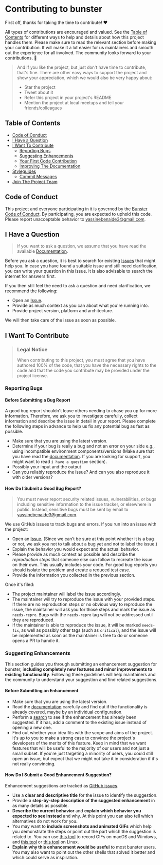 # Contributing to bunster

First off, thanks for taking the time to contribute! ❤️

All types of contributions are encouraged and valued. See the [Table of Contents](#table-of-contents) for different ways to help and details about how this project handles them. Please make sure to read the relevant section before making your contribution. It will make it a lot easier for us maintainers and smooth out the experience for all involved. The community looks forward to your contributions. 🎉

> And if you like the project, but just don't have time to contribute, that's fine. There are other easy ways to support the project and show your appreciation, which we would also be very happy about:
> - Star the project
> - Tweet about it
> - Refer this project in your project's README
> - Mention the project at local meetups and tell your friends/colleagues

## Table of Contents

- [Code of Conduct](#code-of-conduct)
- [I Have a Question](#i-have-a-question)
- [I Want To Contribute](#i-want-to-contribute)
  - [Reporting Bugs](#reporting-bugs)
  - [Suggesting Enhancements](#suggesting-enhancements)
  - [Your First Code Contribution](#your-first-code-contribution)
  - [Improving The Documentation](#improving-the-documentation)
- [Styleguides](#styleguides)
  - [Commit Messages](#commit-messages)
- [Join The Project Team](#join-the-project-team)


## Code of Conduct

This project and everyone participating in it is governed by the
[Bunster Code of Conduct](https://github.com/yassinebenaid/bunster/blob/master/CODE_OF_CONDUCT.md).
By participating, you are expected to uphold this code. Please report unacceptable behavior
to <yassinebenaide3@gmail.com>.


## I Have a Question

> If you want to ask a question, we assume that you have read the available [Documentation](https://bunster.netlify.app).

Before you ask a question, it is best to search for existing [Issues](https://github.com/yassinebenaid/bunster/issues) that might help you. In case you have found a suitable issue and still need clarification, you can write your question in this issue. It is also advisable to search the internet for answers first.

If you then still feel the need to ask a question and need clarification, we recommend the following:

- Open an [Issue](https://github.com/yassinebenaid/bunster/issues/new).
- Provide as much context as you can about what you're running into.
- Provide project version, platform and architecture.

We will then take care of the issue as soon as possible.


## I Want To Contribute

> ### Legal Notice
> When contributing to this project, you must agree that you have authored 100% of the code, that you have the necessary rights to the code and that the code you contribute may be provided under the project license.

### Reporting Bugs

#### Before Submitting a Bug Report

A good bug report shouldn't leave others needing to chase you up for more information. Therefore, we ask you to investigate carefully, collect information and describe the issue in detail in your report. Please complete the following steps in advance to help us fix any potential bug as fast as possible.

- Make sure that you are using the latest version.
- Determine if your bug is really a bug and not an error on your side e.g., using incompatible environment components/versions (Make sure that you have read the [documentation](https://bunster.netlify.app). If you are looking for support, you might want to read `i have a question` section).
- Possibly your input and the output
- Can you reliably reproduce the issue? And can you also reproduce it with older versions?

#### How Do I Submit a Good Bug Report?

> You must never report security related issues, vulnerabilities, or bugs including sensitive information to the issue tracker, or elsewhere in public. Instead, sensitive bugs must be sent by email to <yassinebenaide3@gmail.com>.

We use GitHub issues to track bugs and errors. If you run into an issue with the project:

- Open an [Issue](https://github.com/yassinebenaid/bunster/issues/new). (Since we can't be sure at this point whether it is a bug or not, we ask you not to talk about a bug yet and not to label the issue.)
- Explain the behavior you would expect and the actual behavior.
- Please provide as much context as possible and describe the *reproduction steps* that someone else can follow to recreate the issue on their own. This usually includes your code. For good bug reports you should isolate the problem and create a reduced test case.
- Provide the information you collected in the previous section.

Once it's filed:

- The project maintainer will label the issue accordingly.
- The maintainer will try to reproduce the issue with your provided steps. If there are no reproduction steps or no obvious way to reproduce the issue, the maintainer will ask you for those steps and mark the issue as `needs-repro`. Bugs with the `needs-repro` tag will not be addressed until they are reproduced.
- If the maintainer is able to reproduce the issue, it will be marked `needs-fix`, as well as possibly other tags (such as `critical`), and the issue will be implemented as soon as the maintainer is free to do or someone opens a PR to handle it.


### Suggesting Enhancements

This section guides you through submitting an enhancement suggestion for bunster, **including completely new features and minor improvements to existing functionality**. Following these guidelines will help maintainers and the community to understand your suggestion and find related suggestions.

#### Before Submitting an Enhancement

- Make sure that you are using the latest version.
- Read the [documentation](https://bunster.netlify.app) carefully and find out if the functionality is already covered, maybe by an individual configuration.
- Perform a [search](https://github.com/yassinebenaid/bunster/issues) to see if the enhancement has already been suggested. If it has, add a comment to the existing issue instead of opening a new one.
- Find out whether your idea fits with the scope and aims of the project. It's up to you to make a strong case to convince the project's developers of the merits of this feature. Keep in mind that we want features that will be useful to the majority of our users and not just a small subset. If you're just targeting a minority of users, you could still open an issue, but expect that we might not take it in consideration if it's not really convincing.

#### How Do I Submit a Good Enhancement Suggestion?

Enhancement suggestions are tracked as [GitHub issues](https://github.com/yassinebenaid/bunster/issues).

- Use a **clear and descriptive title** for the issue to identify the suggestion.
- Provide a **step-by-step description of the suggested enhancement** in as many details as possible.
- **Describe the current behavior** and **explain which behavior you expected to see instead** and why. At this point you can also tell which alternatives do not work for you.
- You may want to **include screenshots and animated GIFs** which help you demonstrate the steps or point out the part which the suggestion is related to. You can use [this tool](https://www.cockos.com/licecap/) to record GIFs on macOS and Windows, and [this tool](https://github.com/colinkeenan/silentcast) or [this tool](https://github.com/GNOME/byzanz) on Linux. <!-- this should only be included if the project has a GUI -->
- **Explain why this enhancement would be useful** to most bunster users. You may also want to point out the other shells that solved it better and which could serve as inspiration.
